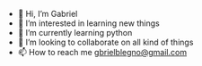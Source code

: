 - 👋 Hi, I’m Gabriel
- 👀 I’m interested in learning new things
- 🌱 I’m currently learning python
- 💞️ I’m looking to collaborate on all kind of things
- 📫 How to reach me gbrielblegno@gmail.com
